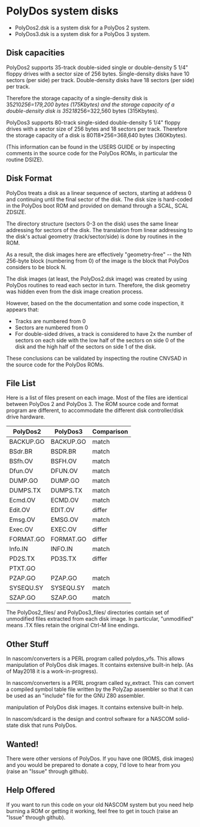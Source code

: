 # PolyDos system disks

* PolyDos2.dsk is a system disk for a PolyDos 2 system.
* PolyDos3.dsk is a system disk for a PolyDos 3 system.

## Disk capacities

PolyDos2 supports 35-track double-sided single or double-density 5 1/4" floppy
drives with a sector size of 256 bytes. Single-density disks have 10 sectors
(per side) per track. Double-density disks have 18 sectors (per side) per track.

Therefore the storage capacity of a single-density disk is 35*2*10*256=179,200
bytes (175Kbytes) and the storage capacity of a double-density disk is
35*2*18*256=322,560 bytes (315Kbytes).

PolyDos3 supports 80-track single-sided double-density 5 1/4" floppy drives with
a sector size of 256 bytes and 18 sectors per track. Therefore the storage
capacity of a disk is 80*1*18*256=368,640 bytes (360Kbytes).

(This information can be found in the USERS GUIDE or by inspecting comments in
the source code for the PolyDos ROMs, in particular the routine DSIZE).

## Disk Format

PolyDos treats a disk as a linear sequence of sectors, starting at address 0 and
continuing until the final sector of the disk. The disk size is hard-coded in
the PolyDos boot ROM and provided on demand through a SCAL, SCAL ZDSIZE.

The directory structure (sectors 0-3 on the disk) uses the same linear
addressing for sectors of the disk. The translation from linear addressing to
the disk's actual geometry (track/sector/side) is done by routines in the ROM.

As a result, the disk images here are effectively "geometry-free" -- the Nth
256-byte block (numbering from 0) of the image is the block that PolyDos
considers to be block N.

The disk images (at least, the PolyDos2.dsk image) was created by using PolyDos
routines to read each sector in turn. Therefore, the disk geometry was hidden
even from the disk image creation process.

However, based on the the documentation and some code inspection, it appears that:

* Tracks are numbered from 0
* Sectors are numbered from 0
* For double-sided drives, a track is considered to have 2x the number of sectors on each side with the low half of the sectors on side 0 of the disk and the high half of the sectors on side 1 of the disk.

These conclusions can be validated by inspecting the routine CNVSAD in the
source code for the PolyDos ROMs.

## File List

Here is a list of files present on each image. Most of the files are identical
between PolyDos 2 and PolyDos 3. The ROM source code and format program are
different, to accommodate the different disk controller/disk drive hardware.

 PolyDos2       |   PolyDos3     | Comparison
----------------|----------------|-----------
BACKUP.GO       |   BACKUP.GO    |    match
BSdr.BR         |   BSDR.BR      |    match
BSfh.OV         |   BSFH.OV      |    match
Dfun.OV         |   DFUN.OV      |    match
DUMP.GO         |   DUMP.GO      |    match
DUMPS.TX        |   DUMPS.TX     |    match
Ecmd.OV         |   ECMD.OV      |    match
Edit.OV         |   EDIT.OV      |    differ
Emsg.OV         |   EMSG.OV      |    match
Exec.OV         |   EXEC.OV      |    differ
FORMAT.GO       |   FORMAT.GO    |    differ
Info.IN         |   INFO.IN      |    match
PD2S.TX         |   PD3S.TX      |    differ
PTXT.GO         |                |
PZAP.GO         |   PZAP.GO      |    match
SYSEQU.SY       |   SYSEQU.SY    |    match
SZAP.GO         |   SZAP.GO      |    match

The PolyDos2_files/ and PolyDos3_files/ directories contain set of unmodified
files extracted from each disk image. In particular, "unmodified" means .TX
files retain the original Ctrl-M line endings.


## Other Stuff

In nascom/converters is a PERL program called polydos_vfs. This allows
manipulation of PolyDos disk images. It contains extensive built-in help. (As of
May2018 it is a work-in-progress).

In nascom/converters is a PERL program called sy_extract. This can convert a
compiled symbol table file written by the PolyZap assembler so that it can be
used as an "include" file for the GNU Z80 assembler.

manipulation of PolyDos disk images. It contains extensive built-in help.

In nascom/sdcard is the design and control software for a NASCOM solid-state
disk that runs PolyDos.


## Wanted!

There were other versions of PolyDos. If you have one (ROMS, disk images) and
you would be prepared to donate a copy, I'd love to hear from you (raise an "Issue" through github).


## Help Offered

If you want to run this code on your old NASCOM system but you need help burning
a ROM or getting it working, feel free to get in touch (raise an "Issue" through github).
